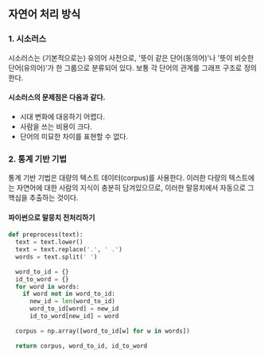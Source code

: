 ## 자연어 처리 방식
### 1. 시소러스
시소러스는 (기본적으로는) 유의어 사전으로, '뜻이 같은 단어(동의어)'나 '뜻이 비슷한 단어(유의어)'가 한 그룹으로
분류되어 있다. 보통 각 단어의 관계를 그래프 구조로 정의한다.

#### 시소러스의 문제점은 다음과 같다.
* 시대 변화에 대응하기 어렵다.
* 사람을 쓰는 비용이 크다.
* 단어의 미묘한 차이를 표현할 수 없다.

### 2. 통계 기반 기법
통계 기반 기법은 대량의 텍스트 데이터(corpus)를 사용한다. 이러한 다량의 텍스트에는
자연어에 대한 사람의 지식이 충분히 담겨있으므로, 이러한 말뭉치에서 자동으로 그 핵심을 추출하는 것이다.

#### 파이썬으로 말뭉치 전처리하기
```python
def preprocess(text):
  text = text.lower()
  text = text.replace('.', ' .')
  words = text.split(' ')
  
  word_to_id = {}
  id_to_word = {}
  for word in words:
    if word not in word_to_id:
      new_id = len(word_to_id)
      word_to_id[word] = new_id
      id_to_word[new_id] = word
  
  corpus = np.array([word_to_id[w] for w in words])
  
  return corpus, word_to_id, id_to_word
```
